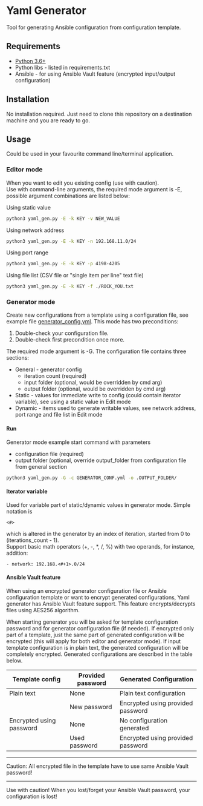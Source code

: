 # Yaml Generator

Tool for generating Ansible configuration from configuration template.  


## Requirements  

* [Python 3.6+](https://www.python.org/downloads/)
* Python libs - listed in requirements.txt
* Ansible - for using Ansible Vault feature (encrypted input/output configuration)

## Installation
No installation required. Just need to clone this repository on a destination machine and you are ready to go.

## Usage  
Could be used in your favourite command line/terminal application.

### Editor mode  

When you want to edit you existing config (use with caution).  
Use with command-line arguments, the required mode argument is -E, possible argument combinations are listed below:  

Using static value
```sh
python3 yaml_gen.py -E -k KEY -v NEW_VALUE
```

Using network address
```sh
python3 yaml_gen.py -E -k KEY -n 192.168.11.0/24
```

Using port range
```sh
python3 yaml_gen.py -E -k KEY -p 4198-4205
```

Using file list (CSV file or "single item per line" text file)
```sh
python3 yaml_gen.py -E -k KEY -f ./ROCK_YOU.txt
```

### Generator mode  

Create new configurations from a template using a configuration file, see example file [generator_config.yml](https://github.com/mmatisko/yaml_generator/blob/master/include/generator_config.yml). 
This mode has two preconditions:
1. Double-check your configuration file.
2. Double-check first precondition once more.

The required mode argument is -G. The configuration file contains three sections:  
* General - generator config 
  * iteration count (required)
  * input folder (optional, would be overridden by cmd arg)
  * output folder (optional, would be overridden by cmd arg)
* Static - values for immediate write to config (could contain iterator variable), see using a static value in Edit mode
* Dynamic - items used to generate writable values, see network address, port range and file list in Edit mode

#### Run
Generator mode example start command with parameters
* configuration file (required)
* output folder (optional, override outpuf_folder from configuration file from general section
```sh
python3 yaml_gen.py -G -c GENERATOR_CONF.yml -o .OUTPUT_FOLDER/
```

#### Iterator variable  
Used for variable part of static/dynamic values in generator mode. Simple notation is 
```http
<#>
```
which is altered in the generator by an index of iteration, started from 0 to (iterations_count - 1).  
Support basic math operators (+, -, *, /, %) with two operands, for instance, addition:
```http
- network: 192.168.<#+1>.0/24
```

#### Ansible Vault feature
When using an encrypted generator configuration file or Ansible configuration template or want to encrypt generated configurations, Yaml generator has Ansible Vault feature support. This feature encrypts/decrypts files using AES256 algorithm. 

When starting generator you will be asked for template configuration password and for generator configuration file (if needed). If encrypted only part of a template, just the same part of generated configuration will be encrypted (this will apply for both editor and generator mode). If input template configuration is in plain text, the generated configuration will be completely encrypted. Generated configurations are described in the table below.

| Template config | Provided password | Generated Configuration |
| ------ | ------ | ------ |
| Plain text | None | Plain text configuration|
| | New password | Encrypted using provided password |
| Encrypted using password | None | No configuration generated | 
| | Used password | Encrypted using provided password |

___
Caution: All encrypted file in the template have to use same Ansible Vault password!  
___
Use with caution! When you lost/forget your Ansible Vault password, your configuration is lost!
